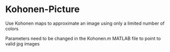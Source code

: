 # Kohonen-Picture
Use Kohonen maps to approximate an image using only a limited number of colors  
  
Parameters need to be changed in the Kohonen.m MATLAB file to point to valid jpg images
